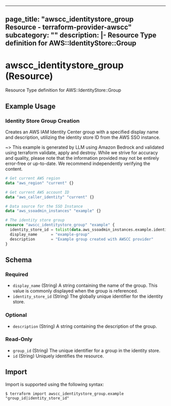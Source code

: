 
---
page_title: "awscc_identitystore_group Resource - terraform-provider-awscc"
subcategory: ""
description: |-
  Resource Type definition for AWS::IdentityStore::Group
---

# awscc_identitystore_group (Resource)

Resource Type definition for AWS::IdentityStore::Group

## Example Usage

### Identity Store Group Creation

Creates an AWS IAM Identity Center group with a specified display name and description, utilizing the identity store ID from the AWS SSO instance.

~> This example is generated by LLM using Amazon Bedrock and validated using terraform validate, apply and destroy. While we strive for accuracy and quality, please note that the information provided may not be entirely error-free or up-to-date. We recommend independently verifying the content.

```terraform
# Get current AWS region
data "aws_region" "current" {}

# Get current AWS account ID
data "aws_caller_identity" "current" {}

# Data source for the SSO Instance
data "aws_ssoadmin_instances" "example" {}

# The identity store group
resource "awscc_identitystore_group" "example" {
  identity_store_id = tolist(data.aws_ssoadmin_instances.example.identity_store_ids)[0]
  display_name      = "example-group"
  description       = "Example group created with AWSCC provider"
}
```

<!-- schema generated by tfplugindocs -->
## Schema

### Required

- `display_name` (String) A string containing the name of the group. This value is commonly displayed when the group is referenced.
- `identity_store_id` (String) The globally unique identifier for the identity store.

### Optional

- `description` (String) A string containing the description of the group.

### Read-Only

- `group_id` (String) The unique identifier for a group in the identity store.
- `id` (String) Uniquely identifies the resource.

## Import

Import is supported using the following syntax:

```shell
$ terraform import awscc_identitystore_group.example "group_id|identity_store_id"
```
